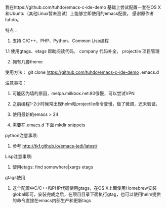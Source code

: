 我在https://github.com/tuhdo/emacs-c-ide-demo 基础上尝试配置一套在OS X和Ubuntu（其他Linux暂未测试）上能够立即使用的emacs配置。
感谢原作者 tuhdo。

特点：

1. 支持 C/C++、PHP、Python、Common Lisp编程

1.1 使用gtags、etags 帮助阅读代码， company 代码补全， projectile 项目管理

2. 拥有几套theme


使用方法：
git clone https://github.com/tuhdo/emacs-c-ide-demo .emacs.d

注意事项：

1. 可能因为墙的原因，melpa.milkbox.net:80很慢，可以尝试VPN

2. 之前编程1-2小时候常出现helm和projectile命令变慢，做了微调，还未验证。

3. 使用最新的emacs > 24

4. 需要在.emacs.d 下面 mkdir snippets

python注意事项:

1. 参考 http://tkf.github.io/emacs-jedi/latest/ 

Lisp注意事项:

1. 使用etags: find somewhere|xargs etags

gtags使用

1. 这个配置中C/C++和PHP代码使用gtags，在OS X上面使用Homebrew安装global即可。安装完成之后，在项目目录下面执行gtag，也可以使用helm提供的命令直接在emacs内部生产和更新tags
